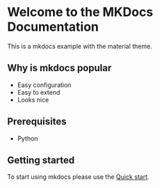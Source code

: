 # Welcome to the MKDocs Documentation

This is a mkdocs example with the material theme.

## Why is mkdocs popular

* Easy configuration
* Easy to extend
* Looks nice

## Prerequisites

* Python 

## Getting started

To start using mkdocs please use the [Quick start](quick-start.md).

